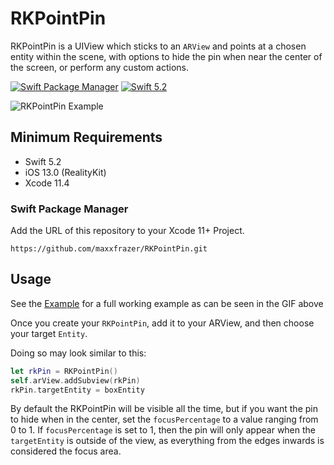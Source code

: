 # RKPointPin

RKPointPin is a UIView which sticks to an `ARView` and points at a chosen entity within the scene, with options to hide the pin when near the center of the screen, or perform any custom actions.

[![Swift Package Manager](https://img.shields.io/badge/Swift_Package_Manager-v1.0.0-orange.svg?style=flat)](https://github.com/apple/swift-package-manager)
[![Swift 5.2](https://img.shields.io/badge/Swift-5.2-orange.svg?style=flat)](https://swift.org/)

![RKPointPin Example](media/pin_512.gif)

## Minimum Requirements
- Swift 5.2
- iOS 13.0 (RealityKit)
- Xcode 11.4

### Swift Package Manager

Add the URL of this repository to your Xcode 11+ Project.

`https://github.com/maxxfrazer/RKPointPin.git`


## Usage

See the [Example](./RKPointPin+Example) for a full working example as can be seen in the GIF above

Once you create your `RKPointPin`, add it to your ARView, and then choose your target `Entity`.

Doing so may look similar to this:
```swift
let rkPin = RKPointPin()
self.arView.addSubview(rkPin)
rkPin.targetEntity = boxEntity
```

By default the RKPointPin will be visible all the time, but if you want the pin to hide when in the center, set the `focusPercentage` to a value ranging from 0 to 1. If  `focusPercentage` is set to 1, then the pin will only appear when the `targetEntity` is outside of the view, as everything from the edges inwards is considered the focus area.
